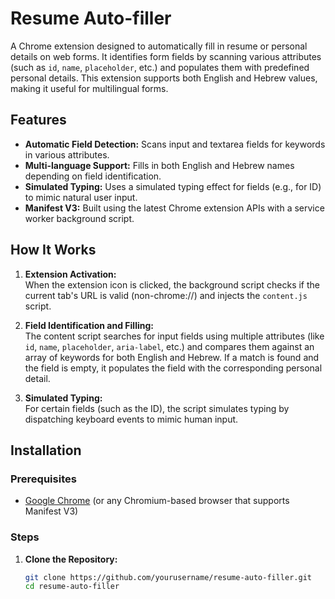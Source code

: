 # Resume Auto-filler

A Chrome extension designed to automatically fill in resume or personal details on web forms. It identifies form fields by scanning various attributes (such as `id`, `name`, `placeholder`, etc.) and populates them with predefined personal details. This extension supports both English and Hebrew values, making it useful for multilingual forms.

## Features

- **Automatic Field Detection:** Scans input and textarea fields for keywords in various attributes.
- **Multi-language Support:** Fills in both English and Hebrew names depending on field identification.
- **Simulated Typing:** Uses a simulated typing effect for fields (e.g., for ID) to mimic natural user input.
- **Manifest V3:** Built using the latest Chrome extension APIs with a service worker background script.

## How It Works

1. **Extension Activation:**  
   When the extension icon is clicked, the background script checks if the current tab's URL is valid (non-chrome://) and injects the `content.js` script.

2. **Field Identification and Filling:**  
   The content script searches for input fields using multiple attributes (like `id`, `name`, `placeholder`, `aria-label`, etc.) and compares them against an array of keywords for both English and Hebrew. If a match is found and the field is empty, it populates the field with the corresponding personal detail.

3. **Simulated Typing:**  
   For certain fields (such as the ID), the script simulates typing by dispatching keyboard events to mimic human input.

## Installation

### Prerequisites

- [Google Chrome](https://www.google.com/chrome/) (or any Chromium-based browser that supports Manifest V3)

### Steps

1. **Clone the Repository:**

   ```bash
   git clone https://github.com/yourusername/resume-auto-filler.git
   cd resume-auto-filler
